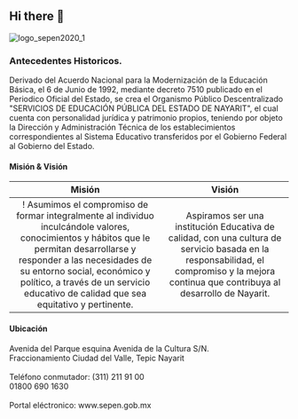 ## Hi there 👋


![logo_sepen2020_1](https://user-images.githubusercontent.com/20001641/153632975-53425707-482f-434a-ab29-991ce1adab2b.png)


### Antecedentes Historicos.
Derivado del Acuerdo Nacional para la Modernización de la Educación Básica, el 6 de Junio de 1992, mediante decreto 7510 publicado en el Periodico Oficial del Estado, se crea el Organismo Público Descentralizado "SERVICIOS DE EDUCACIÓN PÚBLICA DEL ESTADO DE NAYARIT", el cual cuenta con personalidad jurídica y patrimonio propios, teniendo por objeto la Dirección y Administración Técnica de los establecimientos correspondientes al Sistema Educativo transferidos por el Gobierno Federal al Gobierno del Estado.

#### Misión & Visión

Misión          | Visión
:-------------------------:|:-------------------------:
! Asumimos el compromiso de formar integralmente al individuo inculcándole valores, conocimientos y hábitos que le permitan desarrollarse y responder a las necesidades de su entorno social, económico y político, a través de un servicio educativo de calidad que sea equitativo y pertinente.| Aspiramos ser una institución Educativa de calidad, con una cultura de servicio basada en la responsabilidad, el compromiso y la mejora continua que contribuya al desarrollo de Nayarit.

#### Ubicación
<p><i class="mdi mdi-map-marker-radius fa-1x fa-pull-left fa-border" aria-hidden="true"></i> Avenida del Parque esquina Avenida de la Cultura S/N.<br>Fraccionamiento Ciudad del Valle, Tepic Nayarit<br><br><i class="fas fa-phone fa-1x fa-pull-left fa-border" aria-hidden="true"></i>Teléfono conmutador: (311) 211 91 00<br>01800 690 1630<br><br><i class="mdi mdi-web fa-1x fa-pull-left fa-border" aria-hidden="true"></i> Portal eléctronico: www.sepen.gob.mx </p>

<!--

**Here are some ideas to get you started:**

🙋‍♀️ A short introduction - what is your organization all about?
🌈 Contribution guidelines - how can the community get involved?
👩‍💻 Useful resources - where can the community find your docs? Is there anything else the community should know?
🍿 Fun facts - what does your team eat for breakfast?
🧙 Remember, you can do mighty things with the power of [Markdown](https://docs.github.com/github/writing-on-github/getting-started-with-writing-and-formatting-on-github/basic-writing-and-formatting-syntax)
-->
